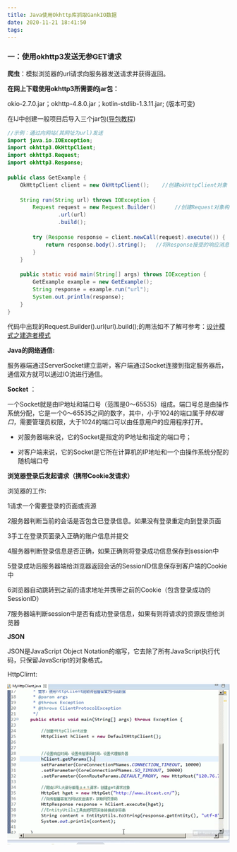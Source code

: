 ```yaml
---
title: Java使用Okhttp库抓取GankIO数据
date: 2020-11-21 18:41:50
tags:
---
```


### 一：使用okhttp3发送无参GET请求

**爬虫**：模拟浏览器的url请求向服务器发送请求并获得返回。

**在网上下载使用okhttp3所需要的jar包：**

okio-2.7.0.jar；okhttp-4.8.0.jar；kotlin-stdlib-1.3.11.jar;    (版本可变)

在IJ中创建一般项目后导入三个jar包([导包教程](https://jingyan.baidu.com/article/b0b63dbfe25df24a483070a1.html))

<!--more-->

```java
//示例：通过向网站(其网址为url)发送
import java.io.IOException;
import okhttp3.OkHttpClient;
import okhttp3.Request;
import okhttp3.Response;

public class GetExample {
    OkHttpClient client = new OkHttpClient();    //创建okHttpClient对象

    String run(String url) throws IOException {
        Request request = new Request.Builder()      //创建Request对象构建请求消息     
                .url(url)
                .build();

        try (Response response = client.newCall(request).execute()) {  //通过client的newCall().ececute()传入请                                                                       //求消息并通过Response对象接受返回的响应消息
            return response.body().string();   //将Response接受的响应消息体通过字符串形式返回
        }
    }

    public static void main(String[] args) throws IOException {
        GetExample example = new GetExample();
        String response = example.run("url");
        System.out.println(response);
    }
}
```

代码中出现的Request.Builder().url(url).build();的用法如不了解可参考：[设计模式之建造者模式](https://blog.csdn.net/bingjianit/article/details/53607856)



**Java的网络通信:**

服务器端通过ServerSocket建立监听，客户端通过Socket连接到指定服务器后，通信双方就可以通过IO流进行通信。



**Socket** ：

一个Socket就是由IP地址和端口号（范围是0～65535）组成。端口号总是由操作系统分配，它是一个0～65535之间的数字，其中，小于1024的端口属于*特权端口*，需要管理员权限，大于1024的端口可以由任意用户的应用程序打开。

- 对服务器端来说，它的Socket是指定的IP地址和指定的端口号；

- 对客户端来说，它的Socket是它所在计算机的IP地址和一个由操作系统分配的随机端口号

  

**浏览器登录后发起请求（携带Cookie发请求）**

浏览器的工作:

1请求一个需要登录的页面或资源  

2服务器判断当前的会话是否包含已登录信息。如果没有登录重定向到登录页面  

3手工在登录页面录入正确的账户信息并提交 

4服务器判断登录信息是否正确，如果正确则将登录成功信息保存到session中  

5登录成功后服务器端给浏览器返回会话的SessionID信息保存到客户端的Cookie中  

6浏览器自动跳转到之前的请求地址并携带之前的Cookie（包含登录成功的SessionID）  

7服务器端判断session中是否有成功登录信息，如果有则将请求的资源反馈给浏览器



**JSON**

JSON是JavaScript Object Notation的缩写，它去除了所有JavaScript执行代码，只保留JavaScript的对象格式。





HttpClirnt:

![image-20201121214720364](Java使用Okhttp库抓取GankIO数据/image-20201121214720364.png)

